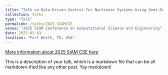 ```yaml
---
title: "Talk on Data-Driven Control for Nonlinear Systems Using Semi-Definite Programming"
collection: talks
type: "Talk"
permalink: /talks/2025-SIAMCSE
venue: "2025 SIAM Conference on Computational Science and Engineering"
date: 2025-03-03
location: "Fort Worth, TX, USA"
---
```


[More information about 2025 SIAM CSE here](https://www.siam.org/conferences-events/past-event-archive/cse25/)

This is a description of your talk, which is a markdown file that can be all markdown-ified like any other post. Yay markdown!

